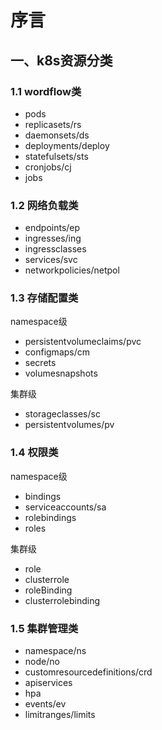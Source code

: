 # 序言

## 一、k8s资源分类

### 1.1 wordflow类

- pods
- replicasets/rs
- daemonsets/ds
- deployments/deploy
- statefulsets/sts
- cronjobs/cj
- jobs

### 1.2 网络负载类

- endpoints/ep
- ingresses/ing
- ingressclasses
- services/svc
- networkpolicies/netpol

### 1.3 存储配置类

namespace级

- persistentvolumeclaims/pvc
- configmaps/cm
- secrets
- volumesnapshots

集群级

- storageclasses/sc
- persistentvolumes/pv

### 1.4 权限类

namespace级

- bindings
- serviceaccounts/sa
- rolebindings
- roles

集群级

- role
- clusterrole
- roleBinding
- clusterrolebinding

### 1.5 集群管理类

- namespace/ns
- node/no
- customresourcedefinitions/crd
- apiservices
- hpa
- events/ev
- limitranges/limits
